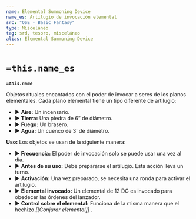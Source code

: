 ```yaml
---
name: Elemental Summoning Device
name_es: Artilugio de invocación elemental
src: "OSE - Basic Fantasy"
type: Misceláneo
tag: srd, tesoro, misceláneo
alias: Elemental Summoning Device
---
```

# `=this.name_es` 

**_`=this.name`_**

Objetos rituales encantados con el poder de invocar a seres de los planos elementales. Cada plano elemental tiene un tipo diferente de artilugio: 
- ▶ **Aire:** Un incensario. 
- ▶ **Tierra:** Una piedra de 6” de diámetro. 
- ▶ **Fuego:** Un brasero. 
- ▶ **Agua:** Un cuenco de 3’ de diámetro.

**Uso:** Los objetos se usan de la siguiente manera: 
- ▶ **Frecuencia:** El poder de invocación solo se puede usar una vez al día. 
- ▶ **Antes de su uso:** Debe prepararse el artilugio. Esta acción lleva un turno. 
- ▶ **Activación:** Una vez preparado, se necesita una ronda para activar el artilugio. 
- ▶ **Elemental invocado:** Un elemental de 12 DG es invocado para obedecer las órdenes del lanzador. 
- ▶ **Control sobre el elemental:** Funciona de la misma manera que el hechizo _[[Conjurar elemental]]_ .